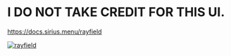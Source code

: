  # I DO NOT TAKE CREDIT FOR THIS UI.
https://docs.sirius.menu/rayfield

[![rayfield](https://user-images.githubusercontent.com/77512805/197843157-3485a6e4-7b18-4372-8277-f3a2e7bd0317.png)](https://sirius.menu/discord)

